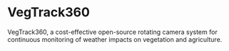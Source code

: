 # VegTrack360
VegTrack360, a cost-effective open-source rotating camera system for continuous monitoring of weather impacts on vegetation and agriculture.

